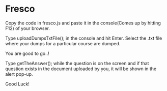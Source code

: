 # Fresco

Copy the code in fresco.js and paste it in the console(Comes up by hitting F12) of your browser.

Type uploadDumpsTxtFile(); in the console and hit Enter. 
Select the .txt file where your dumps for a particular course are dumped.

You are good to go..!

Type getTheAnswer(); while the question is on the screen and if that question exists in the document uploaded by you, it will be shown in the alert pop-up.

Good Luck!
